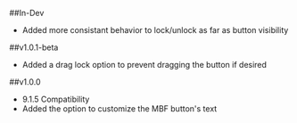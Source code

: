 ##In-Dev

* Added more consistant behavior to lock/unlock as far as button visibility


##v1.0.1-beta

* Added a drag lock option to prevent dragging the button if desired


##v1.0.0

* 9.1.5 Compatibility  
* Added the option to customize the MBF button's text  
    
